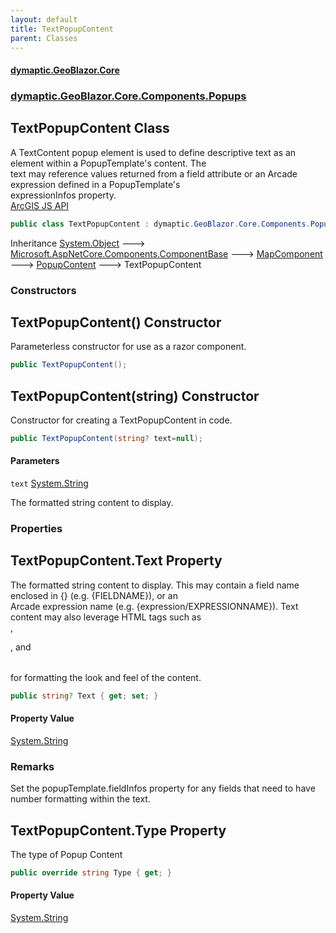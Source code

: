 ```yaml
---
layout: default
title: TextPopupContent
parent: Classes
---
```

#### [dymaptic.GeoBlazor.Core](index.html 'index')
### [dymaptic.GeoBlazor.Core.Components.Popups](index.html#dymaptic.GeoBlazor.Core.Components.Popups 'dymaptic.GeoBlazor.Core.Components.Popups')

## TextPopupContent Class

A TextContent popup element is used to define descriptive text as an element within a PopupTemplate's content. The  
text may reference values returned from a field attribute or an Arcade expression defined in a PopupTemplate's  
expressionInfos property.  
<a target="_blank" href="https://developers.arcgis.com/javascript/latest/api-reference/esri-popup-content-TextContent.html">ArcGIS JS API</a>

```csharp
public class TextPopupContent : dymaptic.GeoBlazor.Core.Components.Popups.PopupContent
```

Inheritance [System.Object](https://docs.microsoft.com/en-us/dotnet/api/System.Object 'System.Object') &#129106; [Microsoft.AspNetCore.Components.ComponentBase](https://docs.microsoft.com/en-us/dotnet/api/Microsoft.AspNetCore.Components.ComponentBase 'Microsoft.AspNetCore.Components.ComponentBase') &#129106; [MapComponent](dymaptic.GeoBlazor.Core.Components.MapComponent.html 'dymaptic.GeoBlazor.Core.Components.MapComponent') &#129106; [PopupContent](dymaptic.GeoBlazor.Core.Components.Popups.PopupContent.html 'dymaptic.GeoBlazor.Core.Components.Popups.PopupContent') &#129106; TextPopupContent
### Constructors

<a name='dymaptic.GeoBlazor.Core.Components.Popups.TextPopupContent.TextPopupContent()'></a>

## TextPopupContent() Constructor

Parameterless constructor for use as a razor component.

```csharp
public TextPopupContent();
```

<a name='dymaptic.GeoBlazor.Core.Components.Popups.TextPopupContent.TextPopupContent(string)'></a>

## TextPopupContent(string) Constructor

Constructor for creating a TextPopupContent in code.

```csharp
public TextPopupContent(string? text=null);
```
#### Parameters

<a name='dymaptic.GeoBlazor.Core.Components.Popups.TextPopupContent.TextPopupContent(string).text'></a>

`text` [System.String](https://docs.microsoft.com/en-us/dotnet/api/System.String 'System.String')

The formatted string content to display.
### Properties

<a name='dymaptic.GeoBlazor.Core.Components.Popups.TextPopupContent.Text'></a>

## TextPopupContent.Text Property

The formatted string content to display. This may contain a field name enclosed in {} (e.g. {FIELDNAME}), or an  
Arcade expression name (e.g. {expression/EXPRESSIONNAME}). Text content may also leverage HTML tags such as <b></b>  
, <p></p>, and <table></table> for formatting the look and feel of the content.

```csharp
public string? Text { get; set; }
```

#### Property Value
[System.String](https://docs.microsoft.com/en-us/dotnet/api/System.String 'System.String')

### Remarks
Set the popupTemplate.fieldInfos property for any fields that need to have number formatting within the text.

<a name='dymaptic.GeoBlazor.Core.Components.Popups.TextPopupContent.Type'></a>

## TextPopupContent.Type Property

The type of Popup Content

```csharp
public override string Type { get; }
```

#### Property Value
[System.String](https://docs.microsoft.com/en-us/dotnet/api/System.String 'System.String')
